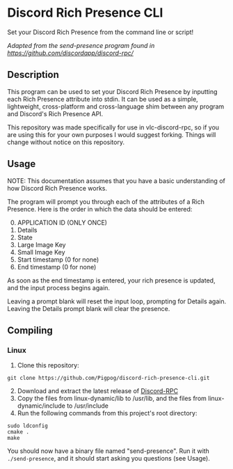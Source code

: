 # Discord Rich Presence CLI
Set your Discord Rich Presence from the command line or script!

_Adapted from the send-presence program found in https://github.com/discordapp/discord-rpc/_

## Description
This program can be used to set your Discord Rich Presence by inputting
each Rich Presence attribute into stdin. It can be used as a simple, 
lightweight, cross-platform and cross-language shim between any program and 
Discord's Rich Presence API.

This repository was made specifically for use in vlc-discord-rpc, so if 
you are using this for your own purposes I would suggest forking. Things 
will change without notice on this repository.

## Usage
NOTE: This documentation assumes that you have a basic understanding of
how Discord Rich Presence works.

The program will prompt you through each of the attributes of a Rich 
Presence. Here is the order in which the data should be entered:

 0. APPLICATION ID (ONLY ONCE)
 1. Details
 2. State
 3. Large Image Key
 4. Small Image Key
 5. Start timestamp (0 for none)
 6. End timestamp (0 for none)

As soon as the end timestamp is entered, your rich presence is updated,
and the input process begins again.

Leaving a prompt blank will reset the input loop, prompting for Details
again. Leaving the Details prompt blank will clear the presence.

## Compiling

### Linux

1. Clone this repository:

```
git clone https://github.com/Pigpog/discord-rich-presence-cli.git
```

2. Download and extract the latest release of [Discord-RPC](https://github.com/discordapp/discord-rpc/releases)
4. Copy the files from linux-dynamic/lib to /usr/lib, and the files from linux-dynamic/include to /usr/include
5. Run the following commands from this project's root directory:

```
sudo ldconfig
cmake .
make
```

You should now have a binary file named "send-presence". Run it with `./send-presence`, and it should start asking you questions (see Usage).
